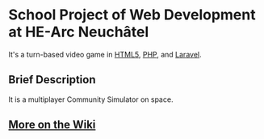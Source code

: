 # School Project of Web Development at HE-Arc Neuchâtel

It's a turn-based video game in [HTML5](http://www.w3.org/TR/html5/), [PHP](http://www.php.net), and [Laravel](http://laravel.com).

## Brief Description

It is a multiplayer Community Simulator on space.

## [More on the Wiki](https://github.com/arkeine/Dev-Web-Project/wiki)
